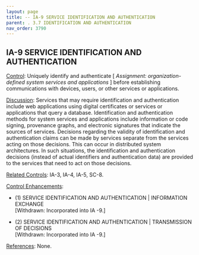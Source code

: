 ```yaml
---
layout: page
title: -- IA-9 SERVICE IDENTIFICATION AND AUTHENTICATION 
parent: . 3.7 IDENTIFICATION AND AUTHENTICATION 
nav_order: 3790 
---
```


## IA-9 SERVICE IDENTIFICATION AND AUTHENTICATION

<ins>Control</ins>: Uniquely identify and authenticate [ _Assignment: organization-defined system services and applications_ ] before establishing communications with devices, users, or other services or applications.

<ins>Discussion</ins>: Services that may require identification and authentication include web applications using digital certificates or services or applications that query a database. Identification and authentication methods for system services and applications include information or code signing, provenance graphs, and electronic signatures that indicate the sources of services. Decisions regarding the validity of identification and authentication claims can be made by services separate from the services acting on those decisions. This can occur in distributed system architectures. In such situations, the identification and authentication decisions (instead of actual identifiers and authentication data) are provided to the services that need to act on those decisions.

<ins>Related Controls</ins>: IA-3, IA-4, IA-5, SC-8.

<ins>Control Enhancements</ins>:

* (1) SERVICE IDENTIFICATION AND AUTHENTICATION | INFORMATION EXCHANGE<br>
[Withdrawn: Incorporated into IA -9.]

* (2) SERVICE IDENTIFICATION AND AUTHENTICATION | TRANSMISSION OF DECISIONS<br>
[Withdrawn: Incorporated into IA -9.]

<ins>References</ins>: None.
